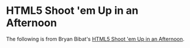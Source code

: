 # HTML5 Shoot 'em Up in an Afternoon

The following is from Bryan Bibat's [HTML5 Shoot 'em Up in an Afternoon](https://leanpub.com/html5shootemupinanafternoon).